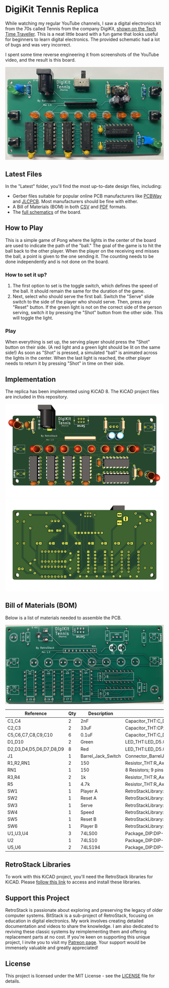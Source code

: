 # DigiKit Tennis Replica

While watching my regular YouTube channels, I saw a digital electronics kit from the 70s called Tennis from the company DigiKit, [shown on the Tech Time Traveller](https://www.youtube.com/watch?v=UqEwdttDtZE&t=2260s). This is a neat little board with a fun game that looks useful for beginners to learn digital electronics. The provided schematic had a lot of bugs and was very incorrect. 

I spent some time reverse engineering it from screenshots of the YouTube video, and the result is this board.

![Photo](/Latest/DigiKit_Tennis_Photo.png)

## Latest Files

In the "Latest" folder, you'll find the most up-to-date design files, including:

- Gerber files suitable for popular online PCB manufacturers like [PCBWay](/Latest/DigiKit_Tennis_Gerber_PCBWay.zip) and [JLCPCB](/Latest/DigiKit_Tennis_Gerber_JLCPCB.zip). Most manufacturers should be fine with either.
- A Bill of Materials (BOM) in both [CSV](/Latest/DigiKit_Tennis_BOM.csv) and [PDF](/Latest/DigiKit_Tennis_BOM.pdf) formats.
- The [full schematics](/Latest/DigiKit_Tennis_Schematics.pdf) of the board.

## How to Play

This is a simple game of Pong where the lights in the center of the board are used to indicate the path of the "ball." The goal of the game is to hit the ball back to the other player. When the player on the receiving end misses the ball, a point is given to the one sending it. The counting needs to be done independently and is not done on the board.

### How to set it up?

1. The first option to set is the toggle switch, which defines the speed of the ball. It should remain the same for the duration of the game.
2. Next, select who should serve the first ball. Switch the "Serve" slide switch to the side of the player who should serve. Then, press any "Reset" button. If the green light is not on the correct side of the person serving, switch it by pressing the "Shot" button from the other side. This will toggle the light.

### Play

When everything is set up, the serving player should press the "Shot" button on their side. (A red light and a green light should be lit on the same side!) As soon as "Shot" is pressed, a simulated "ball" is animated across the lights in the center. When the last light is reached, the other player needs to return it by pressing "Shot" in time on their side.

## Implementation

The replica has been implemented using KiCAD 8. The KiCAD project files are included in this repository.

![Replica Front](/Latest/DigiKit_Tennis_3D_Front.png)
![Replica Back](/Latest/DigiKit_Tennis_3D_Back.png)

## Bill of Materials (BOM)

Below is a list of materials needed to assemble the PCB.

![Board](/Latest/DigiKit_Tennis_Blank.png)

| Reference               | Qty | Description        | Footprint                                                      | Datasheet                           |
| ----------------------- | --- | ------------------ | -------------------------------------------------------------- | ----------------------------------- |
| C1,C4                   | 2   | 2nF                | Capacitor_THT:C_Disc_D5.1mm_W3.2mm_P5.00mm                     |                                     |
| C2,C3                   | 2   | 33uF               | Capacitor_THT:CP_Radial_D5.0mm_P2.00mm                         |                                     |
| C5,C6,C7,C8,C9,C10      | 6   | 0.1uF              | Capacitor_THT:C_Disc_D5.1mm_W3.2mm_P5.00mm                     |                                     |
| D1,D10                  | 2   | Green              | LED_THT:LED_D5.0mm                                             |                                     |
| D2,D3,D4,D5,D6,D7,D8,D9 | 8   | Red                | LED_THT:LED_D5.0mm                                             |                                     |
| J1                      | 1   | Barrel_Jack_Switch | Connector_BarrelJack:BarrelJack_Horizontal                     |                                     |
| R1,R2,RN1               | 2   | 150                | Resistor_THT:R_Axial_DIN0207_L6.3mm_D2.5mm_P10.16mm_Horizontal |                                     |
| RN1                     | 1   | 150                | 8 Resistors; 9 pins                                            |                                     |
| R3,R4                   | 2   | 1k                 | Resistor_THT:R_Axial_DIN0207_L6.3mm_D2.5mm_P10.16mm_Horizontal |                                     |
| R5                      | 1   | 4.7k               | Resistor_THT:R_Axial_DIN0207_L6.3mm_D2.5mm_P10.16mm_Horizontal |                                     |
| SW1                     | 1   | Player A           | RetroStackLibrary:SW_SPST_Push                                 |                                     |
| SW2                     | 1   | Reset A            | RetroStackLibrary:SW_SPST_Push                                 |                                     |
| SW3                     | 1   | Serve              | RetroStackLibrary:SW_DPDT_Slide_RightAngle                     |                                     |
| SW4                     | 1   | Speed              | RetroStackLibrary:SW_SPDT_Toggle                               |                                     |
| SW5                     | 1   | Reset B            | RetroStackLibrary:SW_SPST_Push                                 |                                     |
| SW6                     | 1   | Player B           | RetroStackLibrary:SW_SPST_Push                                 |                                     |
| U1,U3,U4                | 3   | 74LS00             | Package_DIP:DIP-14_W7.62mm                                     | http://www.ti.com/lit/gpn/sn74ls00  |
| U2                      | 1   | 74LS10             | Package_DIP:DIP-14_W7.62mm                                     | http://www.ti.com/lit/gpn/sn74LS10  |
| U5,U6                   | 2   | 74LS194            | Package_DIP:DIP-16_W7.62mm                                     | http://www.ti.com/lit/gpn/sn74LS194 |

## RetroStack Libraries

To work with this KiCAD project, you'll need the RetroStack libraries for KiCAD. Please [follow this link](https://www.github.com/RetroStack/KiCAD-Libraries) to access and install these libraries.

## Support this Project

RetroStack is passionate about exploring and preserving the legacy of older computer systems. BitStack is a sub-project of RetroStack, focusing on education in digital electronics. My work involves creating detailed documentation and videos to share the knowledge. I am also dedicated to reviving these classic systems by reimplementing them and offering replacement parts at no cost. If you're keen on supporting this unique project, I invite you to visit my [Patreon page](https://www.patreon.com/RetroStack). Your support would be immensely valuable and greatly appreciated!

## License

This project is licensed under the MIT License - see the [LICENSE](LICENSE) file for details.
